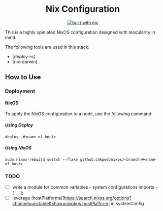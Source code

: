 
<div align="center">

# Nix Configuration
[![built with nix](https://img.shields.io/badge/built_with_nix-blue?style=for-the-badge&logo=nixos&logoColor=white)](https://builtwithnix.org)

</div>

This is a highly opiniated NixOS configuration designed with modularity in mind.

The following tools are used in this stack:
- [deploy-rs]
- [nix-darwin]

## How to Use

### Deployment

#### NixOS

To apply the NixOS configuration to a node, use the following command:
##### Using Deploy
```console
deploy .#<name-of-host>
```
##### Using NixOS
```console
sudo nixos-rebuild switch --flake github:chkpwd/nixos/<branch>#<name-of-host>
```

### TODO
- [ ] write a module for common variables - system configurations imports = [ ... ];
- [ ] leverage (hostPlatforms)[https://search.nixos.org/options?channel=unstable&show=nixpkgs.hostPlatform] in systemConfig
